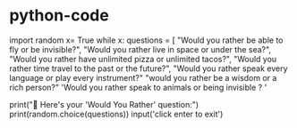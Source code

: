 # python-code
import random
x= True 
while x:
questions = [
    "Would you rather be able to fly or be invisible?",
    "Would you rather live in space or under the sea?",
    "Would you rather have unlimited pizza or unlimited tacos?",
    "Would you rather time travel to the past or the future?",
    "Would you rather speak every language or play every instrument?"
"would you rather be a wisdom or a rich person?"
'Would you rather speak to animals or being invisible ? '

print("🤔 Here's your 'Would You Rather' question:")
print(random.choice(questions))
input('click enter to exit')
